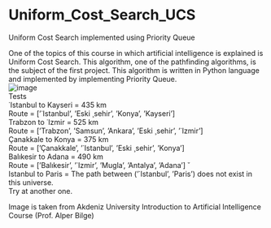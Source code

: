 # Uniform_Cost_Search_UCS
Uniform Cost Search implemented using Priority Queue

One of the topics of this course in which artificial intelligence is explained
is Uniform Cost Search. This algorithm, one of the pathfinding algorithms, is
the subject of the first project. This algorithm is written in Python language and
implemented by implementing Priority Queue.  <br />
![image](https://user-images.githubusercontent.com/17955212/114242629-e53aa480-9993-11eb-8d85-3458f7e46e15.png) <br />
Tests<br />
˙Istanbul to Kayseri = 435 km <br />
Route = [’˙Istanbul’, ’Eski ¸sehir’, ’Konya’, ’Kayseri’] <br />
Trabzon to ˙Izmir = 525 km <br />
Route = [’Trabzon’, ’Samsun’, ’Ankara’, ’Eski ¸sehir’, ’˙Izmir’] <br />
Çanakkale to Konya = 375 km <br />
Route = [’Çanakkale’, ’˙Istanbul’, ’Eski ¸sehir’, ’Konya’] <br />
Balıkesir to Adana = 490 km <br />
Route = [’Balıkesir’, ’˙Izmir’, ’Mugla’, ’Antalya’, ’Adana’] ˘ <br />
Istanbul to Paris = The path between (’˙Istanbul’, ’Paris’) does not exist in this universe. <br />
Try at another one. <br />

Image is taken from Akdeniz University Introduction to Artificial Intelligence Course (Prof. Alper Bilge) <br />
